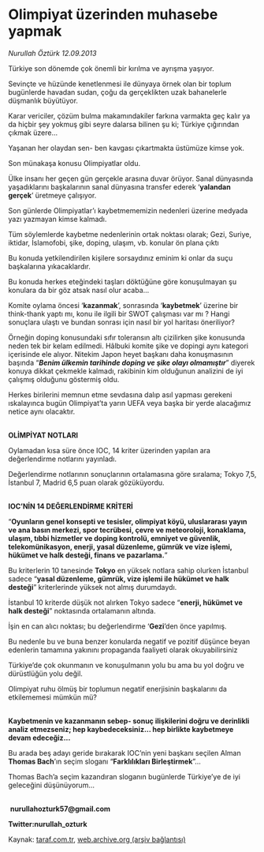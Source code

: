 # Olimpiyat üzerinden muhasebe yapmak 

*Nurullah Öztürk 12.09.2013*

<div class="yazi"><p>Türkiye son dönemde çok önemli bir kırılma ve ayrışma yaşıyor.</p>
<p>Sevinçte ve hüzünde kenetlenmesi ile dünyaya örnek olan bir toplum bugünlerde havadan sudan, çoğu da gerçeklikten uzak bahanelerle düşmanlık büyütüyor.</p>
<p>Karar vericiler, çözüm bulma makamındakiler farkına varmakta geç kalır ya da hiçbir şey yokmuş gibi seyre dalarsa bilinen şu ki; Türkiye çığırından çıkmak üzere...</p>
<p>Yaşanan her olaydan sen- ben kavgası çıkartmakta üstümüze kimse yok.</p>
<p>Son münakaşa konusu Olimpiyatlar oldu.</p>
<p>Ülke insanı her geçen gün gerçekle arasına duvar örüyor. Sanal dünyasında yaşadıklarını başkalarının sanal dünyasına transfer ederek ‘<b>yalandan gerçek</b>’ üretmeye çalışıyor.</p>
<p>Son günlerde Olimpiyatlar’ı kaybetmememizin nedenleri üzerine medyada yazı yazmayan kimse kalmadı.</p>
<p>Tüm söylemlerde kaybetme nedenlerinin ortak noktası olarak; Gezi, Suriye, iktidar, İslamofobi, şike, doping, ulaşım, vb. konular ön plana çıktı</p>
<p>Bu konuda yetkilendirilen kişilere sorsaydınız eminim ki onlar da suçu başkalarına yıkacaklardır.</p>
<p>Bu konuda herkes eteğindeki taşları döktüğüne göre konuşulmayan şu konulara da bir göz atsak nasıl olur acaba...</p>
<p>Komite oylama öncesi ‘<b>kazanmak</b>’, sonrasında ‘<b>kaybetmek</b>’ üzerine bir think-thank yaptı mı, konu ile ilgili bir SWOT çalışması var mı ? Hangi sonuçlara ulaştı ve bundan sonrası için nasıl bir yol haritası öneriliyor?</p>
<p>Örneğin doping konusundaki sıfır toleransın altı çizilirken şike konusunda neden tek bir kelam edilmedi. Hâlbuki komite şike ve dopingi aynı kategori içerisinde ele alıyor. Nitekim Japon heyet başkanı daha konuşmasının başında “<b><i>Benim ülkemin tarihinde doping ve şike olayı olmamıştır</i></b>” diyerek konuya dikkat çekmekle kalmadı, rakibinin kim olduğunun analizini de iyi çalışmış olduğunu göstermiş oldu.</p>
<p>Herkes birilerini memnun etme sevdasına dalıp asıl yapması gerekeni ıskalayınca bugün Olimpiyat’ta yarın UEFA veya başka bir yerde alacağımız netice aynı olacaktır.</p>
<p><b><br/>OLİMPİYAT NOTLARI </b></p>
<p>Oylamadan kısa süre önce IOC, 14 kriter üzerinden yapılan ara değerlendirme notlarını yayınladı.</p>
<p>Değerlendirme notlarının sonuçlarının ortalamasına göre sıralama; Tokyo 7,5, İstanbul 7, Madrid 6,5 puan olarak gözüküyordu.</p>
<p><b><br/>IOC’NİN 14 DEĞERLENDİRME KRİTERİ</b></p>
<p>“<b>Oyunların genel konsepti ve tesisler, olimpiyat köyü, uluslararası yayın ve ana basın merkezi, spor tecrübesi, çevre ve meteoroloji, konaklama, ulaşım, tıbbi hizmetler ve doping kontrolü, emniyet ve güvenlik, telekomünikasyon, enerji, yasal düzenleme, gümrük ve vize işlemi, hükümet ve halk desteği, finans ve pazarlama.</b>” </p>
<p>Bu kriterlerin 10 tanesinde <b>Tokyo</b> en yüksek notlara sahip olurken İstanbul sadece “<b>yasal düzenleme, gümrük, vize işlemi ile hükümet ve halk desteği</b>” kriterlerinde yüksek not almış durumdaydı.</p>
<p>İstanbul 10 kriterde düşük not alırken Tokyo sadece “<b>enerji, hükümet ve halk desteği</b>” noktasında ortalamanın altında.</p>
<p>İşin en can alıcı noktası; bu değerlendirme ‘<b>Gezi</b>’den önce yapılmış. </p>
<p>Bu nedenle bu ve buna benzer konularda negatif ve pozitif düşünce beyan edenlerin tamamına yakınını propaganda faaliyeti olarak okuyabilirsiniz </p>
<p>Türkiye’de çok okunmanın ve konuşulmanın yolu bu ama bu yol doğru ve dürüstlüğün yolu değil.</p>
<p>Olimpiyat ruhu ölmüş bir toplumun negatif enerjisinin başkalarını da etkilememesi mümkün mü?</p>
<p><b><br/>Kaybetmenin ve kazanmanın sebep- sonuç ilişkilerini doğru ve derinlikli analiz etmezseniz; hep kaybedeceksiniz... hep birlikte kaybetmeye devam edeceğiz...</b></p>
<p>Bu arada beş adayı geride bırakarak IOC’nin yeni başkanı seçilen Alman <b>Thomas Bach</b>’ın seçim sloganı “<b>Farklılıkları Birleştirmek</b>”...</p>
<p>Thomas Bach’a seçim kazandıran sloganın bugünlerde Türkiye’ye de iyi geleceğini düşünüyorum...</p>
<p><br/> <b>nurullahozturk57@gmail.com</b></p>
<p><b>Twitter:nurullah_ozturk</b></p>
</div>

Kaynak: [taraf.com.tr](http://www.taraf.com.tr:80/nurullah-ozturk/makale-olimpiyat-uzerinden-muhasebe-yapmak.htm), [web.archive.org (arşiv bağlantısı)](http://web.archive.org/web/20130913221941/http://www.taraf.com.tr:80/nurullah-ozturk/makale-olimpiyat-uzerinden-muhasebe-yapmak.htm)
